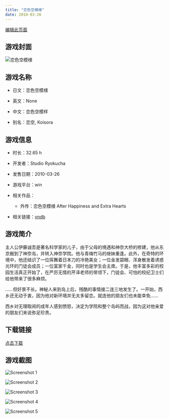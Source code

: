 ```yaml
---
title: "恋色空模様"
date: 2010-03-26
---
```

[编辑此页面](https://github.com/ACG-3/ADV3-source/blob/main/source/_posts/games/%E6%81%8B%E8%89%B2%E7%A9%BA%E6%A8%A1%E6%A7%98.md)

## 游戏封面

![恋色空模様](https%3A//pan.timero.xyz/onedrive/img_lib_001/%E6%81%8B%E8%89%B2%E7%A9%BA%E6%A8%A1%E6%A7%98_cover.avif)


## 游戏名称

- 日文：恋色空模様
- 英文：None
- 中文：恋色空模样

- 别名：恋空, Koisora


## 游戏信息

- 时长：32.65 h
- 开发者：Studio Ryokucha
- 发售日期：2010-03-26
- 游戏平台：win
- 相关作品：
   - 外传：恋色空模様 After Happiness and Extra Hearts

- 相关链接：[vndb](https://vndb.org/v1740)


## 游戏简介

主人公伊藤诚吾是著名科学家的儿子，由于父母的境遇和神奈大桥的修建，他从东京搬到了神奈岛，并转入神奈学院。他与青梅竹马的继妹重逢。此外，在奇特的环境中，他还结识了一位挥舞着日本刀的冷艳美女；一位金发碧眼、浑身散发着诱惑光环的门徒会成员；一位富家千金，同时也是学生会主席。于是，他丰富多彩的校园生活真正开始了，在严厉无情的芹泽老师的带领下，门徒会、可怕的校纪卫士们给他带来了很多麻烦。

......但好景不长。神秘人来到岛上后，残酷的事情接二连三地发生了。一开始，西乡还无动于衷，因为他对新环境并无太多留恋。就连他的朋友们也未能幸免......

西乡对无理取闹的成年人感到愤怒，决定为学院和整个岛屿而战，因为这对他亲爱的朋友们来说弥足珍贵。




## 下载链接

[点击下载](https://pan.timero.xyz/onedrive/adv_lib_001/%E6%81%8B%E8%89%B2%E7%A9%BA%E6%A8%A1%E6%A7%98)


## 游戏截图


![Screenshot 1](https%3A//pan.timero.xyz/onedrive/img_lib_001/%E6%81%8B%E8%89%B2%E7%A9%BA%E6%A8%A1%E6%A7%98_Screenshot_1.avif)

![Screenshot 2](https%3A//pan.timero.xyz/onedrive/img_lib_001/%E6%81%8B%E8%89%B2%E7%A9%BA%E6%A8%A1%E6%A7%98_Screenshot_2.avif)

![Screenshot 3](https%3A//pan.timero.xyz/onedrive/img_lib_001/%E6%81%8B%E8%89%B2%E7%A9%BA%E6%A8%A1%E6%A7%98_Screenshot_3.avif)

![Screenshot 4](https%3A//pan.timero.xyz/onedrive/img_lib_001/%E6%81%8B%E8%89%B2%E7%A9%BA%E6%A8%A1%E6%A7%98_Screenshot_4.avif)

![Screenshot 5](https%3A//pan.timero.xyz/onedrive/img_lib_001/%E6%81%8B%E8%89%B2%E7%A9%BA%E6%A8%A1%E6%A7%98_Screenshot_5.avif)


